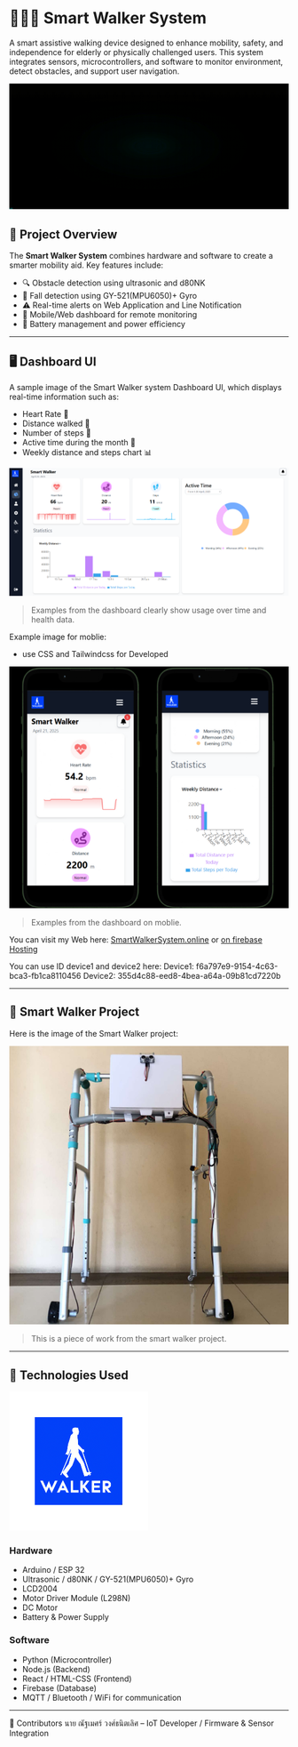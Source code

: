 # 🚶‍♂️🤖 Smart Walker System

A smart assistive walking device designed to enhance mobility, safety, and independence for elderly or physically challenged users. This system integrates sensors, microcontrollers, and software to monitor environment, detect obstacles, and support user navigation.

![Welcome](public/images/sws.gif)

## 📌 Project Overview

The **Smart Walker System** combines hardware and software to create a smarter mobility aid. Key features include:
- 🔍 Obstacle detection using ultrasonic and d80NK
- 🤕 Fall detection using GY-521(MPU6050)+ Gyro
- ⚠️ Real-time alerts on Web Application and Line Notification
- 📱 Mobile/Web dashboard for remote monitoring
- 🔋 Battery management and power efficiency

---

## 🖥️ Dashboard UI

A sample image of the Smart Walker system Dashboard UI, which displays real-time information such as:
- Heart Rate 💓
- Distance walked 🚶
- Number of steps 👣
- Active time during the month 📅
- Weekly distance and steps chart 📊

![Dashboard UI](public/images/Dashboard-UI.png)

> Examples from the dashboard clearly show usage over time and health data.

Example image for moblie:
- use CSS and Tailwindcss for Developed

![Dashboard UI](public/images/moblie-UI.png)

> Examples from the dashboard on moblie.

You can visit my Web here: [SmartWalkerSystem.online](https://smartwalkersystem.online) or [on firebase Hosting](https://walkertest-a907f.web.app/)

You can use ID device1 and device2 here:
Device1: f6a797e9-9154-4c63-bca3-fb1ca8110456
Device2: 355d4c88-eed8-4bea-a64a-09b81cd7220b

---

## 🤖 Smart Walker Project

Here is the image of the Smart Walker project:

![Walker Image](public/images/SmartWalker.png)

> This is a piece of work from the smart walker project.

---

## 🧰 Technologies Used

![Welcome](public/images/walker.gif)

### Hardware
- Arduino / ESP 32
- Ultrasonic / d80NK / GY-521(MPU6050)+ Gyro
- LCD2004
- Motor Driver Module (L298N)
- DC Motor 
- Battery & Power Supply

### Software
- Python  (Microcontroller)
- Node.js  (Backend)
- React / HTML-CSS (Frontend)
- Firebase  (Database)
- MQTT / Bluetooth / WiFi for communication

---

🙌 Contributors
นาย ณัฐเมศร์ วงศ์ธนิตเลิศ – IoT Developer / Firmware & Sensor Integration 

